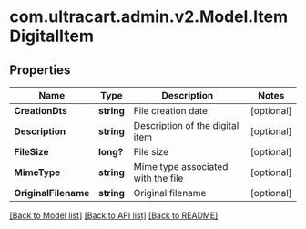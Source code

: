 # com.ultracart.admin.v2.Model.ItemDigitalItem
## Properties

Name | Type | Description | Notes
------------ | ------------- | ------------- | -------------
**CreationDts** | **string** | File creation date | [optional] 
**Description** | **string** | Description of the digital item | [optional] 
**FileSize** | **long?** | File size | [optional] 
**MimeType** | **string** | Mime type associated with the file | [optional] 
**OriginalFilename** | **string** | Original filename | [optional] 


[[Back to Model list]](../README.md#documentation-for-models) [[Back to API list]](../README.md#documentation-for-api-endpoints) [[Back to README]](../README.md)


